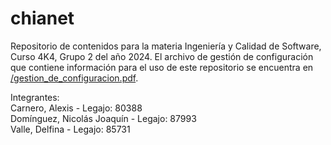 # chianet
Repositorio de contenidos para la materia Ingeniería y Calidad de Software, Curso 4K4, Grupo 2 del año 2024. El archivo de gestión de configuración que contiene información para el uso de este repositorio se encuentra en [/gestion_de_configuracion.pdf](https://github.com/nicodominguezvlk/chianet/blob/main/gestion_de_configuracion.pdf).

Integrantes:  
    Carnero, Alexis  	       					- Legajo: 80388  
    Domínguez, Nicolás Joaquín 				    - Legajo: 87993  
    Valle, Delfina 							    - Legajo: 85731  
